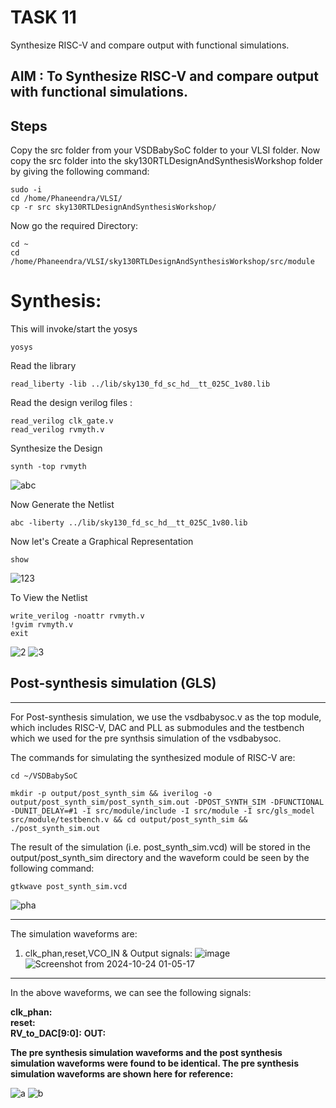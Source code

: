 # TASK 11      
<summary> Synthesize RISC-V and compare output with functional simulations. </summary>

## AIM : To Synthesize RISC-V and compare output with functional simulations.  </summary>


## Steps 

Copy the src folder from your VSDBabySoC folder to your VLSI folder.
Now copy the src folder into the sky130RTLDesignAndSynthesisWorkshop folder by giving the following command:
```
sudo -i
cd /home/Phaneendra/VLSI/
cp -r src sky130RTLDesignAndSynthesisWorkshop/
```
Now go the required Directory: 

```
cd ~
cd /home/Phaneendra/VLSI/sky130RTLDesignAndSynthesisWorkshop/src/module
```

# Synthesis: 

This will invoke/start the yosys
```
yosys       
```
Read the library 
```
read_liberty -lib ../lib/sky130_fd_sc_hd__tt_025C_1v80.lib
```
Read the design verilog files :
```
read_verilog clk_gate.v
read_verilog rvmyth.v

```
Synthesize the Design
```
synth -top rvmyth
```
![abc](https://github.com/user-attachments/assets/7f9e224a-dd31-443d-a0a6-52df4ed8b7eb)


Now Generate the Netlist
```
abc -liberty ../lib/sky130_fd_sc_hd__tt_025C_1v80.lib 
```

Now let's Create a Graphical Representation 

```
show
```
![123](https://github.com/user-attachments/assets/3a9c22c4-fff5-4aad-a7d5-8ef6a39041bc)

To View the Netlist
```
write_verilog -noattr rvmyth.v
!gvim rvmyth.v
exit
```
![2](https://github.com/user-attachments/assets/a60b64c9-c656-41ff-92a7-ac4bdf6d2d35)
![3](https://github.com/user-attachments/assets/f5771bfc-ad72-4c4a-8ae2-5b65463b867e)

## Post-synthesis simulation (GLS)
--------
For Post-synthesis simulation, we use the vsdbabysoc.v as the top module, which includes RISC-V, DAC and PLL as submodules and the testbench which we used for the pre synthsis simulation of the vsdbabysoc.

The commands for simulating the synthesized module of RISC-V are:
```
cd ~/VSDBabySoC

mkdir -p output/post_synth_sim && iverilog -o output/post_synth_sim/post_synth_sim.out -DPOST_SYNTH_SIM -DFUNCTIONAL -DUNIT_DELAY=#1 -I src/module/include -I src/module -I src/gls_model src/module/testbench.v && cd output/post_synth_sim && ./post_synth_sim.out
```

The result of the simulation (i.e. post_synth_sim.vcd) will be stored in the output/post_synth_sim directory and the waveform could be seen by the following command:
```
gtkwave post_synth_sim.vcd
```
![pha](https://github.com/user-attachments/assets/472f0dc5-12f6-4eef-ab27-f2da3473c633)

----
The simulation waveforms are:

1. clk_phan,reset,VCO_IN & Output signals:
![image](https://github.com/user-attachments/assets/18f48e0a-589f-4d17-9047-043950dd58a1)
![Screenshot from 2024-10-24 01-05-17](https://github.com/user-attachments/assets/7d6c3fd0-c1ce-48a3-93a5-c64909f994cb)
-----
In the above waveforms, we can see the following signals:

**clk_phan:**     
**reset:**     
**RV_to_DAC[9:0]:** 
**OUT:** 

**The pre synthesis simulation waveforms and the post synthesis simulation waveforms were found to be identical.
The pre synthesis simulation waveforms are shown here for reference:**

![a](https://github.com/user-attachments/assets/3d5b4a92-13fc-4969-8cd9-76846f6fff30)
![b](https://github.com/user-attachments/assets/831c4e7e-e33e-42de-8c69-fa7061183813)
